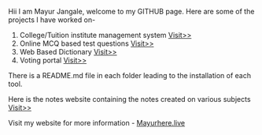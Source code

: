 Hii I am Mayur Jangale, welcome to my GITHUB page. Here are some of the projects I have worked on-

1. College/Tuition institute management system
[Visit>>](https://github.com/mayur-jangale/mayur-jangale.github.io/tree/master/colleges "Visit>>")
2. Online MCQ based test questions
[Visit>>](https://github.com/mayur-jangale/mayur-jangale.github.io/tree/master/test "Visit>>")
3. Web Based Dictionary
[Visit>>](https://github.com/mayur-jangale/mayur-jangale.github.io/tree/master/dictionary "Visit>>")
4. Voting portal
[Visit>>](https://github.com/mayur-jangale/mayur-jangale.github.io/tree/master/votes "Visit>>")

There is a README.md file in each folder leading to the installation of each tool.

Here is the notes website containing the notes created on various subjects [Visit>>](https://notefromclassbroom.blogspot.com/)

Visit my website for more information - [Mayurhere.live](https://www.mayurhere.live)
